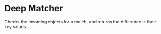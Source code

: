 # Deep Matcher

Checks the incoming objects for a match, and returns the difference in their key values.
